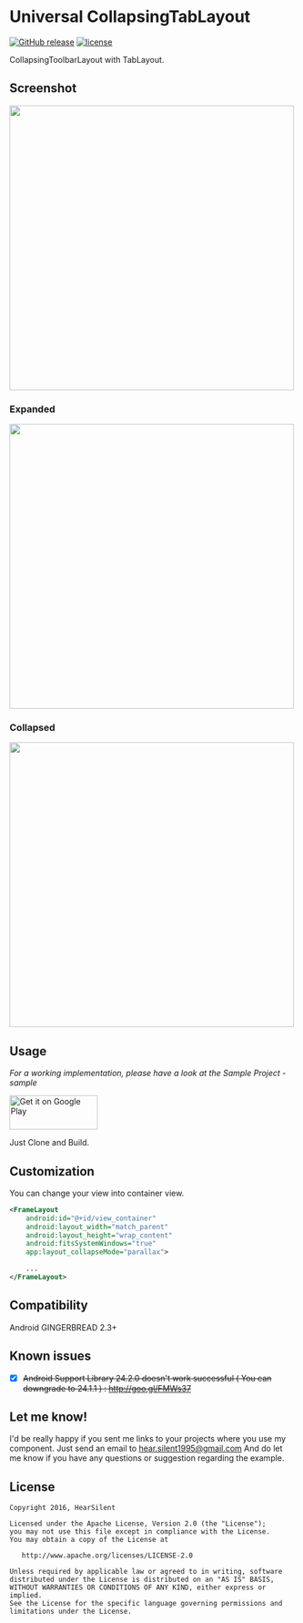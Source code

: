 # Universal CollapsingTabLayout
[![GitHub release](https://img.shields.io/github/release/hearsilent/Universal-CollapsingTabLayout.svg?maxAge=2592000)](https://github.com/hearsilent/Universal-CollapsingTabLayout)
[![license](https://img.shields.io/github/license/hearsilent/Universal-CollapsingTabLayout.svg?maxAge=2592000)](https://github.com/hearsilent/Universal-CollapsingTabLayout/blob/master/LICENSE)

CollapsingToolbarLayout with TabLayout.

## Screenshot
<img src="https://raw.githubusercontent.com/hearsilent/Universal-CollapsingTabLayout/master/screenshots/screenrecord.gif" height="500">

### Expanded
<img src="https://raw.githubusercontent.com/hearsilent/Universal-CollapsingTabLayout/master/screenshots/device-2016-08-28-230914_framed.png" height="500">

### Collapsed
<img src="https://raw.githubusercontent.com/hearsilent/Universal-CollapsingTabLayout/master/screenshots/device-2016-08-28-230929_framed.png" height="500">

## Usage

*For a working implementation, please have a look at the Sample Project - sample*

<a href='https://play.google.com/store/apps/details?id=hearsilent.universalcollapsingtoolbarlayouttablayoutexample&utm_source=global_co&utm_medium=prtnr&utm_content=Mar2515&utm_campaign=PartBadge&pcampaignid=MKT-Other-global-all-co-prtnr-py-PartBadge-Mar2515-1'><img alt='Get it on Google Play' src='https://play.google.com/intl/en_us/badges/images/generic/en_badge_web_generic.png'  width="155" height="60"/></a>

Just Clone and Build.

## Customization

You can change your view into container view.
```xml
<FrameLayout
	android:id="@+id/view_container"
	android:layout_width="match_parent"
	android:layout_height="wrap_content"
	android:fitsSystemWindows="true"
	app:layout_collapseMode="parallax">

	...
</FrameLayout>
```

## Compatibility

Android GINGERBREAD 2.3+

## Known issues
- [x] ~~Android Support Library 24.2.0 doesn't work successful ( You can downgrade to 24.1.1 ) : http://goo.gl/FMWs37~~

## Let me know!

I'd be really happy if you sent me links to your projects where you use my component. Just send an email to hear.silent1995@gmail.com And do let me know if you have any questions or suggestion regarding the example. 

## License

    Copyright 2016, HearSilent

    Licensed under the Apache License, Version 2.0 (the "License");
    you may not use this file except in compliance with the License.
    You may obtain a copy of the License at

       http://www.apache.org/licenses/LICENSE-2.0

    Unless required by applicable law or agreed to in writing, software
    distributed under the License is distributed on an "AS IS" BASIS,
    WITHOUT WARRANTIES OR CONDITIONS OF ANY KIND, either express or implied.
    See the License for the specific language governing permissions and
    limitations under the License.
